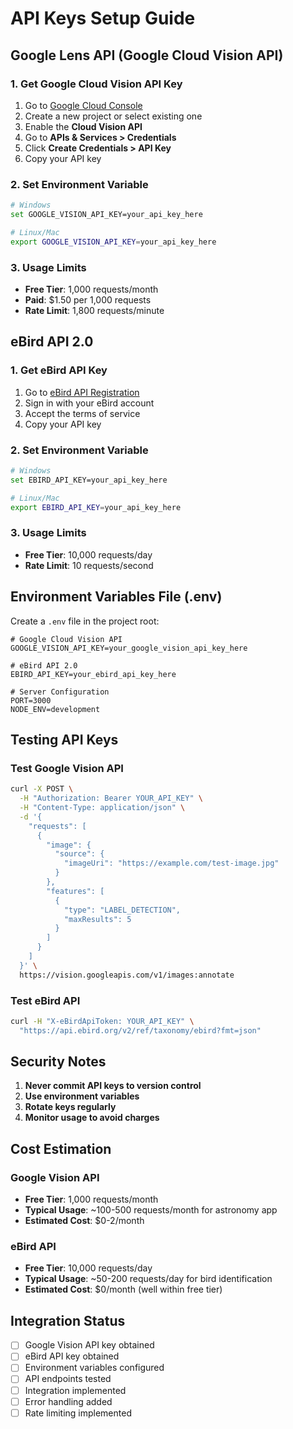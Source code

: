 # API Keys Setup Guide

## Google Lens API (Google Cloud Vision API)

### 1. Get Google Cloud Vision API Key
1. Go to [Google Cloud Console](https://console.cloud.google.com/)
2. Create a new project or select existing one
3. Enable the **Cloud Vision API**
4. Go to **APIs & Services > Credentials**
5. Click **Create Credentials > API Key**
6. Copy your API key

### 2. Set Environment Variable
```bash
# Windows
set GOOGLE_VISION_API_KEY=your_api_key_here

# Linux/Mac
export GOOGLE_VISION_API_KEY=your_api_key_here
```

### 3. Usage Limits
- **Free Tier**: 1,000 requests/month
- **Paid**: $1.50 per 1,000 requests
- **Rate Limit**: 1,800 requests/minute

## eBird API 2.0

### 1. Get eBird API Key
1. Go to [eBird API Registration](https://ebird.org/api/keygen)
2. Sign in with your eBird account
3. Accept the terms of service
4. Copy your API key

### 2. Set Environment Variable
```bash
# Windows
set EBIRD_API_KEY=your_api_key_here

# Linux/Mac
export EBIRD_API_KEY=your_api_key_here
```

### 3. Usage Limits
- **Free Tier**: 10,000 requests/day
- **Rate Limit**: 10 requests/second

## Environment Variables File (.env)

Create a `.env` file in the project root:

```env
# Google Cloud Vision API
GOOGLE_VISION_API_KEY=your_google_vision_api_key_here

# eBird API 2.0
EBIRD_API_KEY=your_ebird_api_key_here

# Server Configuration
PORT=3000
NODE_ENV=development
```

## Testing API Keys

### Test Google Vision API
```bash
curl -X POST \
  -H "Authorization: Bearer YOUR_API_KEY" \
  -H "Content-Type: application/json" \
  -d '{
    "requests": [
      {
        "image": {
          "source": {
            "imageUri": "https://example.com/test-image.jpg"
          }
        },
        "features": [
          {
            "type": "LABEL_DETECTION",
            "maxResults": 5
          }
        ]
      }
    ]
  }' \
  https://vision.googleapis.com/v1/images:annotate
```

### Test eBird API
```bash
curl -H "X-eBirdApiToken: YOUR_API_KEY" \
  "https://api.ebird.org/v2/ref/taxonomy/ebird?fmt=json"
```

## Security Notes

1. **Never commit API keys to version control**
2. **Use environment variables**
3. **Rotate keys regularly**
4. **Monitor usage to avoid charges**

## Cost Estimation

### Google Vision API
- **Free Tier**: 1,000 requests/month
- **Typical Usage**: ~100-500 requests/month for astronomy app
- **Estimated Cost**: $0-2/month

### eBird API
- **Free Tier**: 10,000 requests/day
- **Typical Usage**: ~50-200 requests/day for bird identification
- **Estimated Cost**: $0/month (well within free tier)

## Integration Status

- [ ] Google Vision API key obtained
- [ ] eBird API key obtained
- [ ] Environment variables configured
- [ ] API endpoints tested
- [ ] Integration implemented
- [ ] Error handling added
- [ ] Rate limiting implemented
